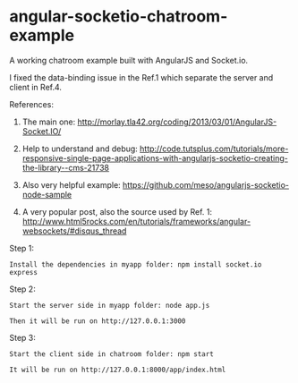 angular-socketio-chatroom-example
=================================

A working chatroom example built with AngularJS and Socket.io.

I fixed the data-binding issue in the Ref.1 which separate the server and client in Ref.4.

References: 

1. The main one: http://morlay.tla42.org/coding/2013/03/01/AngularJS-Socket.IO/

2. Help to understand and debug: http://code.tutsplus.com/tutorials/more-responsive-single-page-applications-with-angularjs-socketio-creating-the-library--cms-21738

3. Also very helpful example: https://github.com/meso/angularjs-socketio-node-sample

4. A very popular post, also the source used by Ref. 1: http://www.html5rocks.com/en/tutorials/frameworks/angular-websockets/#disqus_thread

Step 1: 

    Install the dependencies in myapp folder: npm install socket.io express

Step 2: 

    Start the server side in myapp folder: node app.js

    Then it will be run on http://127.0.0.1:3000

Step 3: 

    Start the client side in chatroom folder: npm start

    It will be run on http://127.0.0.1:8000/app/index.html
